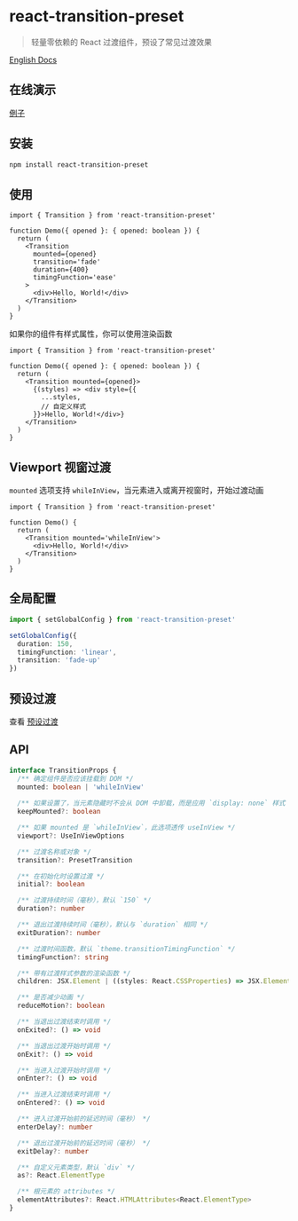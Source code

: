 # react-transition-preset

> 轻量零依赖的 React 过渡组件，预设了常见过渡效果

[English Docs](./README.md)

## 在线演示

[例子](https://hemengke1997.github.io/react-transition-preset/)

## 安装

```bash
npm install react-transition-preset
```

## 使用


```tsx
import { Transition } from 'react-transition-preset'

function Demo({ opened }: { opened: boolean }) {
  return (
    <Transition
      mounted={opened}
      transition='fade'
      duration={400}
      timingFunction='ease'
    >
      <div>Hello, World!</div>
    </Transition>
  )
}
```

如果你的组件有样式属性，你可以使用渲染函数

```tsx
import { Transition } from 'react-transition-preset'

function Demo({ opened }: { opened: boolean }) {
  return (
    <Transition mounted={opened}>
      {(styles) => <div style={{
        ...styles,
        // 自定义样式
      }}>Hello, World!</div>}
    </Transition>
  )
}
```

## Viewport 视窗过渡

`mounted` 选项支持 `whileInView`，当元素进入或离开视窗时，开始过渡动画

```tsx
import { Transition } from 'react-transition-preset'

function Demo() {
  return (
    <Transition mounted='whileInView'>
      <div>Hello, World!</div>
    </Transition>
  )
}
```

## 全局配置

```ts
import { setGlobalConfig } from 'react-transition-preset'

setGlobalConfig({
  duration: 150,
  timingFunction: 'linear',
  transition: 'fade-up'
})
```

## 预设过渡

查看 [预设过渡](https://hemengke1997.github.io/react-transition-preset/)

## API

```ts
interface TransitionProps {
  /** 确定组件是否应该挂载到 DOM */
  mounted: boolean | 'whileInView'
  
  /** 如果设置了，当元素隐藏时不会从 DOM 中卸载，而是应用 `display: none` 样式 */
  keepMounted?: boolean

  /** 如果 mounted 是 `whileInView`，此选项透传 useInView */ 
  viewport?: UseInViewOptions

  /** 过渡名称或对象 */
  transition?: PresetTransition

  /** 在初始化时设置过渡 */
  initial?: boolean

  /** 过渡持续时间（毫秒），默认 `150` */
  duration?: number

  /** 退出过渡持续时间（毫秒），默认与 `duration` 相同 */
  exitDuration?: number

  /** 过渡时间函数，默认 `theme.transitionTimingFunction` */
  timingFunction?: string

  /** 带有过渡样式参数的渲染函数 */
  children: JSX.Element | ((styles: React.CSSProperties) => JSX.Element)

  /** 是否减少动画 */
  reduceMotion?: boolean

  /** 当退出过渡结束时调用 */
  onExited?: () => void

  /** 当退出过渡开始时调用 */
  onExit?: () => void

  /** 当进入过渡开始时调用 */
  onEnter?: () => void

  /** 当进入过渡结束时调用 */
  onEntered?: () => void

  /** 进入过渡开始前的延迟时间（毫秒） */
  enterDelay?: number

  /** 退出过渡开始前的延迟时间（毫秒） */
  exitDelay?: number

  /** 自定义元素类型，默认 `div` */
  as?: React.ElementType

  /** 根元素的 attributes */
  elementAttributes?: React.HTMLAttributes<React.ElementType>
}
```
